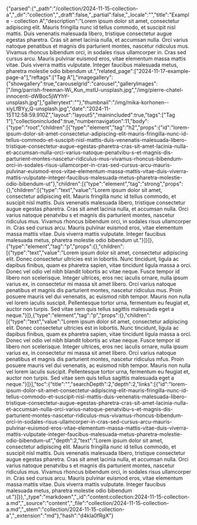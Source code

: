 {"parsed":{"_path":"/collection/2024-11-15-collection-a","_dir":"collection","_draft":false,"_partial":false,"_locale":"","title":"Example - collection A","description":"Lorem ipsum dolor sit amet, consectetur adipiscing elit. Mauris fringilla nunc id tellus commodo, et suscipit nisl mattis. Duis venenatis malesuada libero, tristique consectetur augue egestas pharetra. Cras sit amet lacinia nulla, et accumsan nulla. Orci varius natoque penatibus et magnis dis parturient montes, nascetur ridiculus mus. Vivamus rhoncus bibendum orci, in sodales risus ullamcorper in. Cras sed cursus arcu. Mauris pulvinar euismod eros, vitae elementum massa mattis vitae. Duis viverra mattis vulputate. Integer faucibus malesuada metus, pharetra molestie odio bibendum ut.","related_page":["2024-11-17-example-page-a"],"reftags":["Tag A"],"imagegallery":{"showgallery":true,"carouselgrid":"carousel","galleryImages":["/img/parrish-freeman-Wi_Kun_mstU-unsplash.jpg","/img/pierre-chatel-innocenti-dWBoc5jWYhY-unsplash.jpg"],"gallerytext":""},"thumbnail":"/img/mika-korhonen--xiyLfBYy_Q-unsplash.jpg","date":"2024-11-15T12:58:59.910Z","layout":"layout5","mainincluded":true,"tags":["Tag 1"],"collectionincluded":true,"numbernavigation":11,"body":{"type":"root","children":[{"type":"element","tag":"h2","props":{"id":"lorem-ipsum-dolor-sit-amet-consectetur-adipiscing-elit-mauris-fringilla-nunc-id-tellus-commodo-et-suscipit-nisl-mattis-duis-venenatis-malesuada-libero-tristique-consectetur-augue-egestas-pharetra-cras-sit-amet-lacinia-nulla-et-accumsan-nulla-orci-varius-natoque-penatvibu-s-et-magnis-dis-parturient-montes-nascetur-ridiculus-mus-vivamus-rhoncus-bibendum-orci-in-sodales-risus-ullamcorper-in-cras-sed-cursus-arcu-mauris-pulvinar-euismod-eros-vitae-elementum-massa-mattis-vitae-duis-viverra-mattis-vulputate-integer-faucibus-malesuada-metus-pharetra-molestie-odio-bibendum-ut"},"children":[{"type":"element","tag":"strong","props":{},"children":[{"type":"text","value":"Lorem ipsum dolor sit amet, consectetur adipiscing elit. Mauris fringilla nunc id tellus commodo, et suscipit nisl mattis. Duis venenatis malesuada libero, tristique consectetur augue egestas pharetra. Cras sit amet lacinia nulla, et accumsan nulla. Orci varius natoque penatvibu s et magnis dis parturient montes, nascetur ridiculus mus. Vivamus rhoncus bibendum orci, in sodales risus ullamcorper in. Cras sed cursus arcu. Mauris pulvinar euismod eros, vitae elementum massa mattis vitae. Duis viverra mattis vulputate. Integer faucibus malesuada metus, pharetra molestie odio bibendum ut."}]}]},{"type":"element","tag":"p","props":{},"children":[{"type":"text","value":"Lorem ipsum dolor sit amet, consectetur adipiscing elit. Donec consectetur ultricies est in lobortis. Nunc tincidunt, ligula ac dapibus finibus, quam ex pharetra sapien, vitae tincidunt ligula massa a orci. Donec vel odio vel nibh blandit lobortis ac vitae neque. Fusce tempor id libero non scelerisque. Integer ultrices, eros nec iaculis ornare, nulla ipsum varius ex, in consectetur mi massa sit amet libero. Orci varius natoque penatibus et magnis dis parturient montes, nascetur ridiculus mus. Proin posuere mauris vel dui venenatis, ac euismod nibh tempor. Mauris non nulla vel lorem iaculis suscipit. Pellentesque tortor urna, fermentum eu feugiat et, auctor non turpis. Sed vitae sem quis tellus sagittis malesuada eget a neque."}]},{"type":"element","tag":"p","props":{},"children":[{"type":"text","value":"Lorem ipsum dolor sit amet, consectetur adipiscing elit. Donec consectetur ultricies est in lobortis. Nunc tincidunt, ligula ac dapibus finibus, quam ex pharetra sapien, vitae tincidunt ligula massa a orci. Donec vel odio vel nibh blandit lobortis ac vitae neque. Fusce tempor id libero non scelerisque. Integer ultrices, eros nec iaculis ornare, nulla ipsum varius ex, in consectetur mi massa sit amet libero. Orci varius natoque penatibus et magnis dis parturient montes, nascetur ridiculus mfus. Proin posuere mauris vel dui venenatis, ac euismod nibh tempor. Mauris non nulla vel lorem iaculis suscipit. Pellentesque tortor urna, fermentum eu feugiat et, auctor non turpis. Sed vitae sem quis tellus sagittis malesuada eget a neque."}]}],"toc":{"title":"","searchDepth":2,"depth":2,"links":[{"id":"lorem-ipsum-dolor-sit-amet-consectetur-adipiscing-elit-mauris-fringilla-nunc-id-tellus-commodo-et-suscipit-nisl-mattis-duis-venenatis-malesuada-libero-tristique-consectetur-augue-egestas-pharetra-cras-sit-amet-lacinia-nulla-et-accumsan-nulla-orci-varius-natoque-penatvibu-s-et-magnis-dis-parturient-montes-nascetur-ridiculus-mus-vivamus-rhoncus-bibendum-orci-in-sodales-risus-ullamcorper-in-cras-sed-cursus-arcu-mauris-pulvinar-euismod-eros-vitae-elementum-massa-mattis-vitae-duis-viverra-mattis-vulputate-integer-faucibus-malesuada-metus-pharetra-molestie-odio-bibendum-ut","depth":2,"text":"Lorem ipsum dolor sit amet, consectetur adipiscing elit. Mauris fringilla nunc id tellus commodo, et suscipit nisl mattis. Duis venenatis malesuada libero, tristique consectetur augue egestas pharetra. Cras sit amet lacinia nulla, et accumsan nulla. Orci varius natoque penatvibu s et magnis dis parturient montes, nascetur ridiculus mus. Vivamus rhoncus bibendum orci, in sodales risus ullamcorper in. Cras sed cursus arcu. Mauris pulvinar euismod eros, vitae elementum massa mattis vitae. Duis viverra mattis vulputate. Integer faucibus malesuada metus, pharetra molestie odio bibendum ut."}]}},"_type":"markdown","_id":"content:collection:2024-11-15-collection-a.md","_source":"content","_file":"collection/2024-11-15-collection-a.md","_stem":"collection/2024-11-15-collection-a","_extension":"md"},"hash":"d4kIa0fRgX"}
